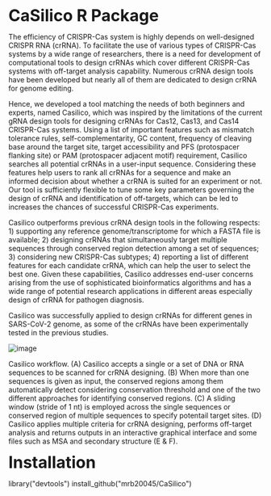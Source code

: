 <font size=6><b>CaSilico R Package</b></font> 


The efficiency of CRISPR-Cas system is highly depends on well-designed CRISPR RNA (crRNA). To facilitate the use of various types of CRISPR-Cas systems by a wide range of researchers, there is a need for development of computational tools to design crRNAs which cover different CRISPR-Cas systems with off-target analysis capability. Numerous crRNA design tools have been developed but nearly all of them are dedicated to design crRNA for genome editing. 

Hence, we developed a tool matching the needs of both beginners and experts, named Casilico, which was inspired by the limitations of the current gRNA design tools for designing crRNAs for Cas12, Cas13, and Cas14 CRISPR-Cas systems. Using a list of important features such as mismatch tolerance rules, self-complementarity, GC content, frequency of cleaving base around the target site, target accessibility and PFS (protospacer flanking site) or PAM (protospacer adjacent motif) requirement, Casilico searches all potential crRNAs in a user-input sequence. Considering these features help users to rank all crRNAs for a sequence and make an informed decision about whether a crRNA is suited for an experiment or not. Our tool is sufficiently flexible to tune some key parameters governing the design of crRNA and identification of off-targets, which can be led to increases the chances of successful CRISPR-Cas experiments.

Casilico outperforms previous crRNA design tools in the following respects: 1) supporting any reference genome/transcriptome for which a FASTA file is available; 2) designing crRNAs that simultaneously target multiple sequences through conserved region detection among a set of sequences; 3) considering new CRISPR-Cas subtypes; 4) reporting a list of different features for each candidate crRNA, which can help the user to select the best one. Given these capabilities, Casilico addresses end-user concerns arising from the use of sophisticated bioinformatics algorithms and has a wide range of potential research applications in different areas especially design of crRNA for pathogen diagnosis. 

Casilico was successfully applied to design crRNAs for different genes in SARS-CoV-2 genome, as some of the crRNAs have been experimentally tested in the previous studies.

![image](https://user-images.githubusercontent.com/9910942/157640017-c3a6fd97-45ac-4e81-be58-89411f0819eb.png)

Casilico workflow. (A) Casilico accepts a single or a set of DNA or RNA sequences to be scanned for crRNA designing. (B) When more than one sequences is given as input, the conserved regions among them automatically detect considering conservation threshold and one of the two different approaches for identifying conserved regions. (C) A sliding window (stride of 1 nt) is employed across the single sequences or conserved region of multiple sequences to specify potentail target sites. (D) Casilico applies multiple criteria for crRNA designing, performs off-target analysis and returns outputs in an interactive graphical interface and some files such as MSA and secondary structure (E & F).



<font size=6><b>Installation</b></font> 

library("devtools")
install_github("mrb20045/CaSilico")
